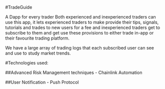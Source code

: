#TradeGuide

A Dapp for every trader
Both experienced and inexperienced traders can use this app, it lets experienced traders to make provide their tips, signals, tutorials and trades to new users for a fee and inexperienced traders get to subscribe to them and get use these provisions to either trade in-app or their favourite trading platform. 

We have a large array of trading logs that each subscribed user can see and use to study market trends.

#Technologies used:

##Advanced Risk Management techniques - Chainlink Automation

##User Notification - Push Protocol




